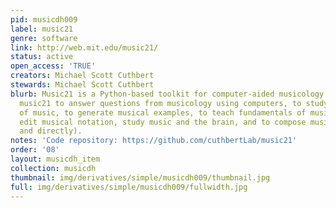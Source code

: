 ```yaml
---
pid: musicdh009
label: music21
genre: software
link: http://web.mit.edu/music21/
status: active
open_access: 'TRUE'
creators: Michael Scott Cuthbert
stewards: Michael Scott Cuthbert
blurb: Music21 is a Python-based toolkit for computer-aided musicology. People use
  music21 to answer questions from musicology using computers, to study large datasets
  of music, to generate musical examples, to teach fundamentals of music theory, to
  edit musical notation, study music and the brain, and to compose music (both algorithmically
  and directly).
notes: 'Code repository: https://github.com/cuthbertLab/music21'
order: '08'
layout: musicdh_item
collection: musicdh
thumbnail: img/derivatives/simple/musicdh009/thumbnail.jpg
full: img/derivatives/simple/musicdh009/fullwidth.jpg
---
```

